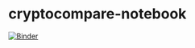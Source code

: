 # cryptocompare-notebook

[![Binder](https://mybinder.org/badge_logo.svg)](https://mybinder.org/v2/gh/amis-erc20/cryptocompare-notebook/master)
